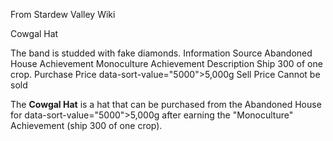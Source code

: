 From Stardew Valley Wiki

Cowgal Hat

The band is studded with fake diamonds. Information Source Abandoned House Achievement Monoculture Achievement Description Ship 300 of one crop. Purchase Price data-sort-value="5000"&gt;5,000g Sell Price Cannot be sold

The **Cowgal Hat** is a hat that can be purchased from the Abandoned House for data-sort-value="5000"&gt;5,000g after earning the "Monoculture" Achievement (ship 300 of one crop).